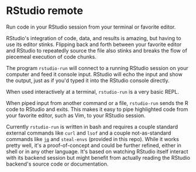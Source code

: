# RStudio remote

Run code in your RStudio session from your terminal or favorite editor.

RStudio's integration of code, data, and results is amazing, but having to use
its editor stinks.  Flipping back and forth between your favorite editor and
RStudio to repeatedly source the file also stinks and breaks the flow of
piecemeal execution of code chunks.

The program `rstudio-run` will connect to a running RStudio session on your
computer and feed it console input.  RStudio will echo the input and show the
output, just as if you'd typed it into the RStudio console directly.

When used interactively at a terminal, `rstudio-run` is a very basic REPL.

When piped input from another command or a file, `rstudio-run` sends the R code
to RStudio and exits.  This makes it easy to pipe highlighted code from your
favorite editor, such as Vim, to your RStudio session.

Currently `rstudio-run` is written in bash and requires a couple standard
external commands like `curl` and `lsof` and a couple not-as-standard commands
like [`jq`](https://stedolan.github.io/jq/) and `steal-envs` (provided in this
repo).  While it works pretty well, it's a proof-of-concept and could be
further refined, either in shell or in any other language.  It's based on
watching RStudio itself interact with its backend session but might benefit
from actually reading the RStudio backend's source code or documentation.
